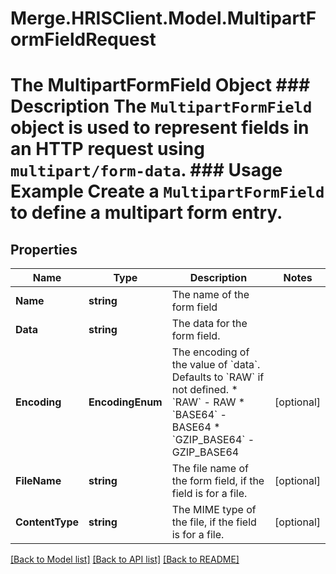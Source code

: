 # Merge.HRISClient.Model.MultipartFormFieldRequest
# The MultipartFormField Object ### Description The `MultipartFormField` object is used to represent fields in an HTTP request using `multipart/form-data`.  ### Usage Example Create a `MultipartFormField` to define a multipart form entry.

## Properties

Name | Type | Description | Notes
------------ | ------------- | ------------- | -------------
**Name** | **string** | The name of the form field | 
**Data** | **string** | The data for the form field. | 
**Encoding** | **EncodingEnum** | The encoding of the value of &#x60;data&#x60;. Defaults to &#x60;RAW&#x60; if not defined.  * &#x60;RAW&#x60; - RAW * &#x60;BASE64&#x60; - BASE64 * &#x60;GZIP_BASE64&#x60; - GZIP_BASE64 | [optional] 
**FileName** | **string** | The file name of the form field, if the field is for a file. | [optional] 
**ContentType** | **string** | The MIME type of the file, if the field is for a file. | [optional] 

[[Back to Model list]](../README.md#documentation-for-models) [[Back to API list]](../README.md#documentation-for-api-endpoints) [[Back to README]](../README.md)


